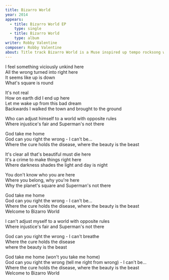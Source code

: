```yaml
---
title: Bizarro World
year: 2014
appears:
  - title: Bizarro World EP
    type: single
  - title: Bizarro World
    type: album
writer: Robby Valentine
composer: Robby Valentine
about: Title track Bizarro World is a Muse inspired up tempo rocksong with classical piano intermezzo’s based around a killer guitar rif. Lyrically it’s about feeling out of place in a world where everything’s opposite and backwards.
---
```


<p>I feel something viciously unkind here<br/>
All the wrong turned into right here<br/>
It seems like up is down<br/>
What's square is round</p>

<p>It's not real<br/>
How on earth did I end up here<br/>
Let me wake up from this bad dream<br/>
Backwards I walked the town and brought to the ground</p>

<p>Who can adjust himself to a world with opposite rules<br/>
Where injustice's fair and Superman's not there</p>

<p>God take me home<br/>
God can you right the wrong - I can't be...<br/>
Where the cure holds the disease, where the beauty is the beast</p>

<p>It's clear all that's beautiful must die here<br/>
It's a crime to make things right here<br/>
Where darkness shades the light and day is night</p>

<p>You don't know who you are here<br/>
Where you belong, why you're here<br/>
Why the planet's square and Superman's not there</p>

<p>God take me home<br/>
God can you right the wrong - I can't be...<br/>
Where the cure holds the disease, where the beauty is the beast<br/>
Welcome to Bizarro World</p>

<p>I can't adjust myself to a world with opposite rules<br/>
Where injustice's fair and Superman's not there</p>

<p>God can you right the wrong - I can't breathe<br/>
Where the cure holds the disease<br/>
where the beauty is the beast</p>

<p>God take me home (won't you take me home)<br/>
God can you right the wrong (tell me right from wrong) - I can't be...<br/>
Where the cure holds the disease, where the beauty is the beast<br/>
Welcome to Bizarro World</p>
